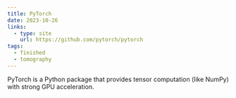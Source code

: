 ```yaml
---
title: PyTorch
date: 2023-10-26
links:
  - type: site
    url: https://github.com/pytorch/pytorch
tags:
  - finished
  - tomography
---
```


PyTorch is a Python package that provides tensor computation (like NumPy) with strong GPU acceleration.

<!--more-->
